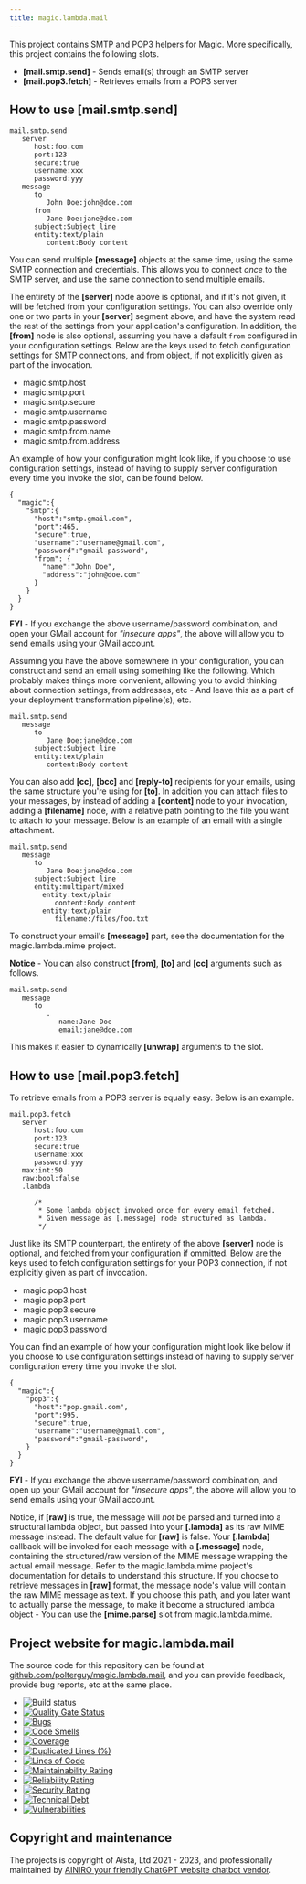 ```yaml
---
title: magic.lambda.mail
---
```


This project contains SMTP and POP3 helpers for Magic. More specifically, this project contains the following slots.

* __[mail.smtp.send]__ - Sends email(s) through an SMTP server
* __[mail.pop3.fetch]__ - Retrieves emails from a POP3 server

## How to use [mail.smtp.send]

```
mail.smtp.send
   server
      host:foo.com
      port:123
      secure:true
      username:xxx
      password:yyy
   message
      to
         John Doe:john@doe.com
      from
         Jane Doe:jane@doe.com
      subject:Subject line
      entity:text/plain
         content:Body content
```

You can send multiple **[message]** objects at the same time, using the same SMTP connection and credentials.
This allows you to connect _once_ to the SMTP server, and use the same connection to send multiple emails.

The entirety of the **[server]** node above is optional, and if it's not given, it will be fetched from your
configuration settings. You can also override only one or two parts in your **[server]** segment above, and
have the system read the rest of the settings from your application's configuration. In addition, the **[from]**
node is also optional, assuming you have a default `from` configured in your configuration settings. Below are
the keys used to fetch configuration settings for SMTP connections, and from object, if not explicitly given as
part of the invocation.

* magic.smtp.host
* magic.smtp.port
* magic.smtp.secure
* magic.smtp.username
* magic.smtp.password
* magic.smtp.from.name
* magic.smtp.from.address

An example of how your configuration might look like, if you choose to use configuration settings,
instead of having to supply server configuration every time you invoke the slot, can be found below.

```
{
  "magic":{
    "smtp":{
      "host":"smtp.gmail.com",
      "port":465,
      "secure":true,
      "username":"username@gmail.com",
      "password":"gmail-password",
      "from": {
        "name":"John Doe",
        "address":"john@doe.com"
      }
    }
  }
}
```

**FYI** - If you exchange the above username/password combination, and open your GMail account for _"insecure apps"_,
the above will allow you to send emails using your GMail account.

Assuming you have the above somewhere in your configuration, you can construct and send an email using something
like the following. Which probably makes things more convenient, allowing you to avoid thinking about connection
settings, from addresses, etc - And leave this as a part of your deployment transformation pipeline(s), etc.

```
mail.smtp.send
   message
      to
         Jane Doe:jane@doe.com
      subject:Subject line
      entity:text/plain
         content:Body content
```

You can also add **[cc]**, **[bcc]** and **[reply-to]** recipients for your emails, using the same structure you're using
for **[to]**. In addition you can attach files to your messages, by instead of adding a **[content]** node to your
invocation, adding a **[filename]** node, with a relative path pointing to the file you want to attach to your message.
Below is an example of an email with a single attachment.

```
mail.smtp.send
   message
      to
         Jane Doe:jane@doe.com
      subject:Subject line
      entity:multipart/mixed
        entity:text/plain
           content:Body content
        entity:text/plain
           filename:/files/foo.txt
```

To construct your email's **[message]** part, see the documentation for the magic.lambda.mime project.

**Notice** - You can also construct **[from]**, **[to]** and **[cc]** arguments such as follows.

```
mail.smtp.send
   message
      to
         .
            name:Jane Doe
            email:jane@doe.com
```

This makes it easier to dynamically **[unwrap]** arguments to the slot.

## How to use [mail.pop3.fetch]

To retrieve emails from a POP3 server is equally easy. Below is an example.

```
mail.pop3.fetch
   server
      host:foo.com
      port:123
      secure:true
      username:xxx
      password:yyy
   max:int:50
   raw:bool:false
   .lambda

      /*
       * Some lambda object invoked once for every email fetched.
       * Given message as [.message] node structured as lambda.
       */
```

Just like its SMTP counterpart, the entirety of the above **[server]** node is optional, and fetched
from your configuration if ommitted. Below are the keys used to fetch configuration settings for your
POP3 connection, if not explicitly given as part of invocation.

* magic.pop3.host
* magic.pop3.port
* magic.pop3.secure
* magic.pop3.username
* magic.pop3.password


You can find an example of how your configuration might look like below if you choose to use configuration
settings instead of having to supply server configuration every time you invoke the slot.

```
{
  "magic":{
    "pop3":{
      "host":"pop.gmail.com",
      "port":995,
      "secure":true,
      "username":"username@gmail.com",
      "password":"gmail-password",
    }
  }
}
```

**FYI** - If you exchange the above username/password combination, and open up your GMail account for _"insecure apps"_,
the above will allow you to send emails using your GMail account.

Notice, if **[raw]** is true, the message will _not_ be parsed and turned into a structural lambda object,
but passed into your **[.lambda]** as its raw MIME message instead. The default value for **[raw]** is false.
Your **[.lambda]** callback will be invoked for each message with a **[.message]** node, containing the
structured/raw version of the MIME message wrapping the actual email message. Refer to
the magic.lambda.mime project's documentation for details to understand this
structure. If you choose to retrieve messages in **[raw]** format, the message node's value will contain
the raw MIME message as text. If you choose this path, and you later want to actually parse the message,
to make it become a structured lambda object - You can use the **[mime.parse]** slot from magic.lambda.mime.

## Project website for magic.lambda.mail

The source code for this repository can be found at [github.com/polterguy/magic.lambda.mail](https://github.com/polterguy/magic.lambda.mail), and you can provide feedback, provide bug reports, etc at the same place.

- ![Build status](https://github.com/polterguy/magic.lambda.mail/actions/workflows/build.yaml/badge.svg)
- [![Quality Gate Status](https://sonarcloud.io/api/project_badges/measure?project=polterguy_magic.lambda.mail&metric=alert_status)](https://sonarcloud.io/dashboard?id=polterguy_magic.lambda,mail)
- [![Bugs](https://sonarcloud.io/api/project_badges/measure?project=polterguy_magic.lambda.mail&metric=bugs)](https://sonarcloud.io/dashboard?id=polterguy_magic.lambda.mail)
- [![Code Smells](https://sonarcloud.io/api/project_badges/measure?project=polterguy_magic.lambda.mail&metric=code_smells)](https://sonarcloud.io/dashboard?id=polterguy_magic.lambda.mail)
- [![Coverage](https://sonarcloud.io/api/project_badges/measure?project=polterguy_magic.lambda.mail&metric=coverage)](https://sonarcloud.io/dashboard?id=polterguy_magic.lambda.mail)
- [![Duplicated Lines (%)](https://sonarcloud.io/api/project_badges/measure?project=polterguy_magic.lambda.mail&metric=duplicated_lines_density)](https://sonarcloud.io/dashboard?id=polterguy_magic.lambda.mail)
- [![Lines of Code](https://sonarcloud.io/api/project_badges/measure?project=polterguy_magic.lambda.mail&metric=ncloc)](https://sonarcloud.io/dashboard?id=polterguy_magic.lambda.mail)
- [![Maintainability Rating](https://sonarcloud.io/api/project_badges/measure?project=polterguy_magic.lambda.mail&metric=sqale_rating)](https://sonarcloud.io/dashboard?id=polterguy_magic.lambda.mail)
- [![Reliability Rating](https://sonarcloud.io/api/project_badges/measure?project=polterguy_magic.lambda.mail&metric=reliability_rating)](https://sonarcloud.io/dashboard?id=polterguy_magic.lambda.mail)
- [![Security Rating](https://sonarcloud.io/api/project_badges/measure?project=polterguy_magic.lambda.mail&metric=security_rating)](https://sonarcloud.io/dashboard?id=polterguy_magic.lambda.mail)
- [![Technical Debt](https://sonarcloud.io/api/project_badges/measure?project=polterguy_magic.lambda.mail&metric=sqale_index)](https://sonarcloud.io/dashboard?id=polterguy_magic.lambda.mail)
- [![Vulnerabilities](https://sonarcloud.io/api/project_badges/measure?project=polterguy_magic.lambda.mail&metric=vulnerabilities)](https://sonarcloud.io/dashboard?id=polterguy_magic.lambda.mail)

## Copyright and maintenance

The projects is copyright of Aista, Ltd 2021 - 2023, and professionally maintained by [AINIRO your friendly ChatGPT website chatbot vendor](https://ainiro.io).
